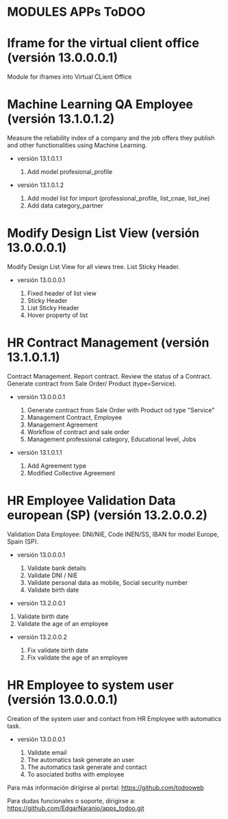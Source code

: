 # MODULES APPs ToDOO

# Iframe for the virtual client office (versión 13.0.0.0.1)

Module for iframes into Virtual CLient Office

# Machine Learning QA Employee (versión 13.1.0.1.2)

Measure the reliability index of a company and the job offers they publish and other functionalities using Machine Learning.

 * versión 13.1.0.1.1
   
   1. Add model profesional_profile

 * versión 13.1.0.1.2
   
   1. Add model list for import (professional_profile, list_cnae, list_ine)
   2. Add data category_partner

# Modify Design List View (versión 13.0.0.0.1)

Modify Design List View for all views tree. List Sticky Header.

 * versión 13.0.0.0.1
   
   1. Fixed header of list view
   2. Sticky Header
   3. List Sticky Header
   4. Hover property of list

# HR Contract Management (versión 13.1.0.1.1)

Contract Management. Report contract. Review the status of a Contract. Generate contract from Sale Order/ Product (type=Service).

 * versión 13.0.0.0.1
   
   1. Generate contract from Sale Order with Product od type "Service"
   2. Management Contract, Employee
   3. Management Agreement
   4. Workflow of contract and sale order
   5. Management professional category, Educational level, Jobs

* versión 13.1.0.1.1

   1. Add Agreement type
   2. Modified Collective Agreement

# HR Employee Validation Data  european (SP) (versión 13.2.0.0.2)

Validation Data Employee: DNI/NIE, Code INEN/SS, IBAN for model Europe, Spain (SP).

 * versión 13.0.0.0.1
   
   1. Validate bank details
   2. Validate DNI / NIE
   3. Validate personal data as mobile, Social security number
   4. Validate birth date

* versión 13.2.0.0.1

1. Validate birth date
2. Validate the age of an employee

* versión 13.2.0.0.2

   1. Fix validate birth date
   2. Fix validate the age of an employee

# HR Employee to system user (versión 13.0.0.0.1)

Creation of the system user and contact from HR Employee with automatics task.

 * versión 13.0.0.0.1
   
   1. Validate email
   2. The automatics task generate an user
   3. The automatics task generate and contact
   4. To asociated boths with employee


Para más información dirigirse al portal: https://github.com/todooweb

Para dudas funcionales o soporte, dirigirse a: https://github.com/EdgarNaranjo/apps_todoo.git